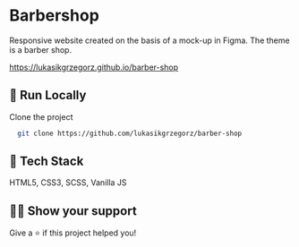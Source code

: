 #  Barbershop

Responsive website created on the basis of a mock-up in Figma. The theme is a barber shop.

https://lukasikgrzegorz.github.io/barber-shop


## 🚀 Run Locally

Clone the project

```bash
  git clone https://github.com/lukasikgrzegorz/barber-shop
```

## 📝 Tech Stack

HTML5, CSS3, SCSS, Vanilla JS

## 👨‍🚀 Show your support
Give a ⭐️ if this project helped you!
